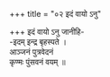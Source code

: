 +++
title = "०२ इदं वायो ऽनु"

+++
इदं वायो ऽनु जानीहि-  
-इदम् इन्द्र बृहस्पते ।  
आञ्जनं पुत्रवेदनं  
कृण्मः पुंसवनं वयम् ॥